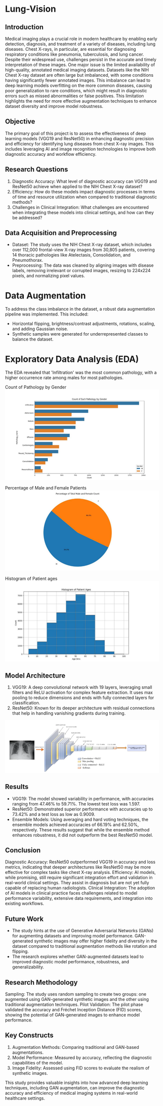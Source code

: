 # Lung-Vision

## Introduction
Medical imaging plays a crucial role in modern healthcare by enabling early detection, diagnosis, and treatment of a variety of diseases, including lung diseases. Chest X-rays, in particular, are essential for diagnosing respiratory conditions like pneumonia, tuberculosis, and lung cancer. Despite their widespread use, challenges persist in the accurate and timely interpretation of these images. One major issue is the limited availability of high-quality, annotated medical imaging datasets. Datasets like the NIH Chest X-ray dataset are often large but imbalanced, with some conditions having significantly fewer annotated images. This imbalance can lead to deep learning models overfitting on the more common diseases, causing poor generalization to rare conditions, which might result in diagnostic errors such as missed abnormalities or false positives. This limitation highlights the need for more effective augmentation techniques to enhance dataset diversity and improve model robustness.

## Objective
The primary goal of this project is to assess the effectiveness of deep learning models (VGG19 and ResNet50) in enhancing diagnostic precision and efficiency for identifying lung diseases from chest X-ray images. This includes leveraging AI and image recognition technologies to improve both diagnostic accuracy and workflow efficiency.

## Research Questions
1. Diagnostic Accuracy: What level of diagnostic accuracy can VGG19 and ResNet50 achieve when applied to the NIH Chest X-ray dataset?
2. Efficiency: How do these models impact diagnostic processes in terms of time and resource utilization when compared to traditional diagnostic methods?
3. Challenges in Clinical Integration: What challenges are encountered when integrating these models into clinical settings, and how can they be addressed?

## Data Acquisition and Preprocessing
- Dataset: The study uses the NIH Chest X-ray dataset, which includes over 112,000 frontal-view X-ray images from 30,805 patients, covering 14 thoracic pathologies like Atelectasis, Consolidation, and Pneumothorax.
- Preprocessing: The data was cleaned by aligning images with disease labels, removing irrelevant or corrupted images, resizing to 224x224 pixels, and normalizing pixel values.

# Data Augmentation
To address the class imbalance in the dataset, a robust data augmentation pipeline was implemented. This included:

- Horizontal flipping, brightness/contrast adjustments, rotations, scaling, and adding Gaussian noise.
- Synthetic samples were generated for underrepresented classes to balance the dataset.

# Exploratory Data Analysis (EDA)
The EDA revealed that 'Infiltration' was the most common pathology, with a higher occurrence rate among males for most pathologies.

Count of Pathology by Gender
![ss](2.png)

Percentage of Male and Female Patients
![ss](3.png)

Histogram of Patient ages
![ss](4.png)

## Model Architecture
1. VGG19: A deep convolutional network with 19 layers, leveraging small filters and ReLU activation for complex feature extraction. It uses max pooling to reduce dimensions and ends with fully connected layers for classification.
2. ResNet50: Known for its deeper architecture with residual connections that help in handling vanishing gradients during training.

![ss](1.png)

## Results
- VGG19: The model showed variability in performance, with accuracies ranging from 47.46% to 59.71%. The lowest test loss was 1.597.
- ResNet50: Demonstrated superior performance with accuracies up to 73.42% and a test loss as low as 0.9009.
- Ensemble Models: Using averaging and hard voting techniques, the ensemble models achieved accuracies of 66.19% and 62.50%, respectively. These results suggest that while the ensemble method enhances robustness, it did not outperform the best ResNet50 model.

## Conclusion
Diagnostic Accuracy: ResNet50 outperformed VGG19 in accuracy and loss metrics, indicating that deeper architectures like ResNet50 may be more effective for complex tasks like chest X-ray analysis.
Efficiency: AI models, while promising, still require significant integration effort and validation in real-world clinical settings. They assist in diagnosis but are not yet fully capable of replacing human radiologists.
Clinical Integration: The adoption of AI models in clinical practice faces challenges related to model performance variability, extensive data requirements, and integration into existing workflows.

## Future Work
- The study hints at the use of Generative Adversarial Networks (GANs) for augmenting datasets and improving model performance. GAN-generated synthetic images may offer higher fidelity and diversity in the dataset compared to traditional augmentation methods like rotation and flipping.
- The research explores whether GAN-augmented datasets lead to improved diagnostic model performance, robustness, and generalizability.

## Research Methodology
Sampling: The study uses random sampling to create two groups: one augmented using GAN-generated synthetic images and the other using traditional augmentation techniques.
Pilot Validation: The pilot phase validated the accuracy and Fréchet Inception Distance (FID) scores, showing the potential of GAN-generated images to enhance model performance.

## Key Constructs
1. Augmentation Methods: Comparing traditional and GAN-based augmentations.
2. Model Performance: Measured by accuracy, reflecting the diagnostic capabilities of the model.
3. Image Fidelity: Assessed using FID scores to evaluate the realism of synthetic images.

This study provides valuable insights into how advanced deep learning techniques, including GAN augmentation, can improve the diagnostic accuracy and efficiency of medical imaging systems in real-world healthcare settings.
